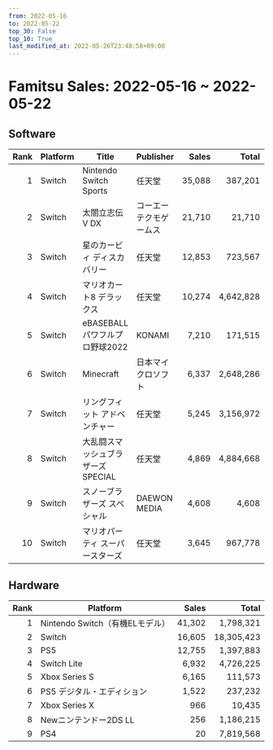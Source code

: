 ```yaml
---
from: 2022-05-16
to: 2022-05-22
top_30: False
top_10: True
last_modified_at: 2022-05-26T23:48:58+09:00
---
```

# Famitsu Sales: 2022-05-16 ~ 2022-05-22
## Software
| Rank | Platform | Title | Publisher | Sales | Total | Rate | New |
| -: | -- | -- | -- | -: | -: | -: | -- |
| 1 | Switch | Nintendo Switch Sports | 任天堂 | 35,088 | 387,201 |  |  |
| 2 | Switch | 太閤立志伝V DX | コーエーテクモゲームス | 21,710 | 21,710 |  | **New** |
| 3 | Switch | 星のカービィ ディスカバリー | 任天堂 | 12,853 | 723,567 |  |  |
| 4 | Switch | マリオカート8 デラックス | 任天堂 | 10,274 | 4,642,828 |  |  |
| 5 | Switch | eBASEBALLパワフルプロ野球2022 | KONAMI | 7,210 | 171,515 |  |  |
| 6 | Switch | Minecraft | 日本マイクロソフト | 6,337 | 2,648,286 |  |  |
| 7 | Switch | リングフィット アドベンチャー | 任天堂 | 5,245 | 3,156,972 |  |  |
| 8 | Switch | 大乱闘スマッシュブラザーズ SPECIAL | 任天堂 | 4,869 | 4,884,668 |  |  |
| 9 | Switch | スノーブラザーズ スペシャル | DAEWON MEDIA | 4,608 | 4,608 |  | **New** |
| 10 | Switch | マリオパーティ スーパースターズ | 任天堂 | 3,645 | 967,778 |  |  |

## Hardware
| Rank | Platform | Sales | Total |
| -: | -- | -: | -: |
| 1 | Nintendo Switch（有機ELモデル） | 41,302 | 1,798,321 |
| 2 | Switch | 16,605 | 18,305,423 |
| 3 | PS5 | 12,755 | 1,397,883 |
| 4 | Switch Lite | 6,932 | 4,726,225 |
| 5 | Xbox Series S | 6,165 | 111,573 |
| 6 | PS5 デジタル・エディション | 1,522 | 237,232 |
| 7 | Xbox Series X | 966 | 10,435 |
| 8 | Newニンテンドー2DS LL | 256 | 1,186,215 |
| 9 | PS4 | 20 | 7,819,568 |